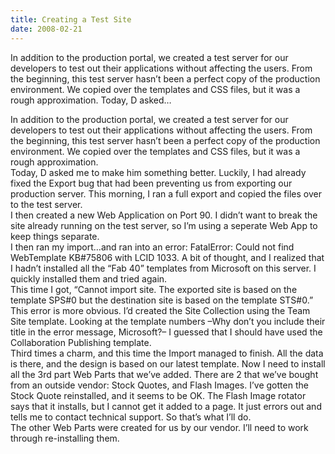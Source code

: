 ```yaml
---
title: Creating a Test Site
date: 2008-02-21
---
```


In addition to the production portal, we created a test server for our developers to test out their applications without affecting the users. From the beginning, this test server hasn’t been a perfect copy of the production environment. We copied over the templates and CSS files, but it was a rough approximation. Today, D asked…


<!-- end -->

<div>In addition to the production portal, we created a test server for our  developers to test out their applications without affecting the users.  From the  beginning, this test server hasn’t been a perfect copy of the production  environment.  We copied over the templates and CSS files, but it was a rough  approximation.</div>
<div> </div>
<div>Today, D asked me to make him something better.  Luckily, I had already fixed the  Export bug that had been preventing us from exporting our production server.   This morning, I ran a full export and copied the files over to the test  server.</div>
<div> </div>
<div>I then created a new Web Application on Port 90.  I didn’t want to break  the site already running on the test server, so I’m using a seperate Web App to  keep things separate.</div>
<div> </div>
<div>I then ran my import…and ran into an error: FatalError: Could not find  WebTemplate KB#75806 with LCID 1033.  A bit of thought, and I realized that I  hadn’t installed all the “Fab 40” templates from Microsoft on this server.  I  quickly installed them and tried again.</div>
<div> </div>
<div>This time I got, “Cannot import site. The exported site is based on the  template SPS#0 but the destination site is based on the template STS#0.”  This  error is more obvious.  I’d created the Site Collection using the Team Site  template.  Looking at the template numbers –Why don’t you include their title  in the error message, Microsoft?– I guessed that I should have used the  Collaboration Publishing template.</div>
<div> </div>
<div>Third times a charm, and this time the Import managed to finish.   All the data is there, and the design is based on  our latest template.  Now I need to install all the 3rd part Web Parts that we’ve added.  There  are 2 that we’ve bought from an outside vendor: Stock Quotes, and Flash  Images.  I’ve gotten the Stock Quote reinstalled, and it seems to be OK.  The Flash Image rotator says that it installs, but I cannot get it added to  a page.  It just errors out and tells me to contact technical support.  So  that’s what I’ll do. 


<div> </div>
<div>The other Web Parts were created for us by our vendor.  I’ll need to work through  re-installing them.</div>
</div>

